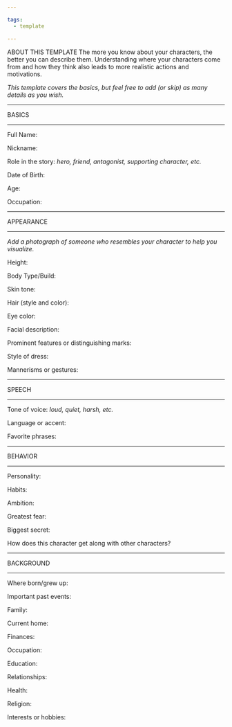 ```yaml
---

tags: 
  - template

---
```

ABOUT THIS TEMPLATE
The more you know about your characters, the better you can describe them. Understanding where your characters come from and how they think also leads to more realistic actions and motivations.

_This template covers the basics, but feel free to add (or skip) as many details as you wish._

* * *

BASICS

* * *

Full Name:

Nickname:

Role in the story: _hero, friend, antagonist, supporting character, etc._

Date of Birth:

Age:

Occupation:

* * *

APPEARANCE

* * *

_Add a photograph of someone who resembles your character to help you visualize._

Height:

Body Type/Build:

Skin tone: 

Hair (style and color):

Eye color:

Facial description:

Prominent features or distinguishing marks:

Style of dress:

Mannerisms or gestures:

* * *

SPEECH

* * *

Tone of voice: _loud, quiet, harsh, etc._

Language or accent:

Favorite phrases:

* * *

BEHAVIOR

* * *

Personality:

Habits:

Ambition:

Greatest fear:

Biggest secret:

How does this character get along with other characters?

* * *

BACKGROUND

* * *

Where born/grew up:

Important past events:

Family:

Current home:

Finances:

Occupation:

Education: 

Relationships: 

Health:

Religion:

Interests or hobbies:
